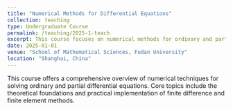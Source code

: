 ```yaml
---
title: "Numerical Methods for Differential Equations"
collection: teaching
type: Undergraduate Course
permalink: /teaching/2025-1-teach
excerpt: This course focuses on numerical methods for ordinary and partial differential equations, including the fundamental principles of finite difference and finite element methods.
date: 2025-01-01
venue: "School of Mathematical Sciences, Fudan University"
location: "Shanghai, China"
---
```


This course offers a comprehensive overview of numerical techniques for solving ordinary and partial differential equations. Core topics include the theoretical foundations and practical implementation of finite difference and finite element methods.

